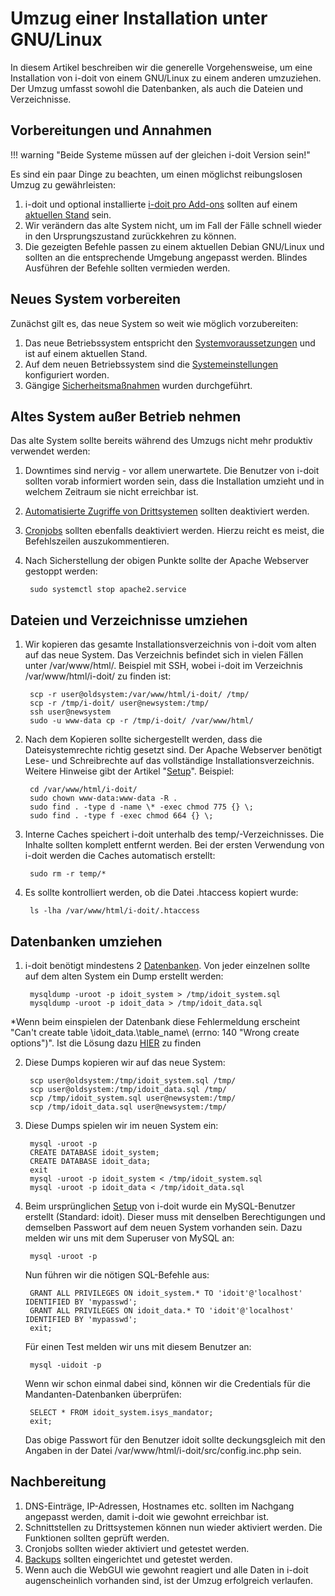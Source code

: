 # Umzug einer Installation unter GNU/Linux

In diesem Artikel beschreiben wir die generelle Vorgehensweise, um eine Installation von i-doit von einem GNU/Linux zu einem anderen umzuziehen. Der Umzug umfasst sowohl die Datenbanken, als auch die Dateien und Verzeichnisse.

## Vorbereitungen und Annahmen

!!! warning "Beide Systeme müssen auf der gleichen i-doit Version sein!"

Es sind ein paar Dinge zu beachten, um einen möglichst reibungslosen Umzug zu gewährleisten:

1. i-doit und optional installierte [i-doit pro Add-ons](../i-doit-pro-add-ons/index.md) sollten auf einem [aktuellen Stand](../wartung-und-betrieb/update-einspielen.md) sein.
2. Wir verändern das alte System nicht, um im Fall der Fälle schnell wieder in den Ursprungszustand zurückkehren zu können.
3. Die gezeigten Befehle passen zu einem aktuellen Debian GNU/Linux und sollten an die entsprechende Umgebung angepasst werden. Blindes Ausführen der Befehle sollten vermieden werden.

## Neues System vorbereiten

Zunächst gilt es, das neue System so weit wie möglich vorzubereiten:

1. Das neue Betriebssystem entspricht den [Systemvoraussetzungen](../installation/systemvoraussetzungen.md) und ist auf einem aktuellen Stand.
2. Auf dem neuen Betriebssystem sind die [Systemeinstellungen](../installation/manuelle-installation/systemeinstellungen.md) konfiguriert worden.
3. Gängige [Sicherheitsmaßnahmen](../wartung-und-betrieb/sicherheit-und-schutz.md) wurden durchgeführt.

## Altes System außer Betrieb nehmen

Das alte System sollte bereits während des Umzugs nicht mehr produktiv verwendet werden:

1. Downtimes sind nervig - vor allem unerwartete. Die Benutzer von i-doit sollten vorab informiert worden sein, dass die Installation umzieht und in welchem Zeitraum sie nicht erreichbar ist.
2. [Automatisierte Zugriffe von Drittsystemen](../automatisierung-und-integration/index.md) sollten deaktiviert werden.
3. [Cronjobs](../automatisierung-und-integration/cli/index.md) sollten ebenfalls deaktiviert werden. Hierzu reicht es meist, die Befehlszeilen auszukommentieren.
4. Nach Sicherstellung der obigen Punkte sollte der Apache Webserver gestoppt werden:

        sudo systemctl stop apache2.service

## Dateien und Verzeichnisse umziehen

1. Wir kopieren das gesamte Installationsverzeichnis von i-doit vom alten auf das neue System. Das Verzeichnis befindet sich in vielen Fällen unter /var/www/html/. Beispiel mit SSH, wobei i-doit im Verzeichnis /var/www/html/i-doit/ zu finden ist:

        scp -r user@oldsystem:/var/www/html/i-doit/ /tmp/
        scp -r /tmp/i-doit/ user@newsystem:/tmp/
        ssh user@newsystem
        sudo -u www-data cp -r /tmp/i-doit/ /var/www/html/

2. Nach dem Kopieren sollte sichergestellt werden, dass die Dateisystemrechte richtig gesetzt sind. Der Apache Webserver benötigt Lese- und Schreibrechte auf das vollständige Installationsverzeichnis. Weitere Hinweise gibt der Artikel "[Setup](../installation/manuelle-installation/setup.md)". Beispiel:

        cd /var/www/html/i-doit/
        sudo chown www-data:www-data -R .
        sudo find . -type d -name \* -exec chmod 775 {} \;
        sudo find . -type f -exec chmod 664 {} \;

3. Interne Caches speichert i-doit unterhalb des temp/\-Verzeichnisses. Die Inhalte sollten komplett entfernt werden. Bei der ersten Verwendung von i-doit werden die Caches automatisch erstellt:

        sudo rm -r temp/*

4. Es sollte kontrolliert werden, ob die Datei .htaccess kopiert wurde:

        ls -lha /var/www/html/i-doit/.htaccess

## Datenbanken umziehen

1. i-doit benötigt mindestens 2 [Datenbanken](../software-entwicklung/datenbank-modell/index.md). Von jeder einzelnen sollte auf dem alten System ein Dump erstellt werden:

        mysqldump -uroot -p idoit_system > /tmp/idoit_system.sql
        mysqldump -uroot -p idoit_data > /tmp/idoit_data.sql

*Wenn beim einspielen der Datenbank diese Fehlermeldung erscheint "Can't create table \idoit\_data\.\table\_name\ (errno: 140 "Wrong create options")". Ist die Lösung dazu [HIER](../administration/troubleshooting/cant-create-table.md) zu finden

2. Diese Dumps kopieren wir auf das neue System:

        scp user@oldsystem:/tmp/idoit_system.sql /tmp/
        scp user@oldsystem:/tmp/idoit_data.sql /tmp/
        scp /tmp/idoit_system.sql user@newsystem:/tmp/
        scp /tmp/idoit_data.sql user@newsystem:/tmp/

3. Diese Dumps spielen wir im neuen System ein:

        mysql -uroot -p
        CREATE DATABASE idoit_system;
        CREATE DATABASE idoit_data;
        exit
        mysql -uroot -p idoit_system < /tmp/idoit_system.sql
        mysql -uroot -p idoit_data < /tmp/idoit_data.sql

4. Beim ursprünglichen [Setup](../installation/manuelle-installation/setup.md) von i-doit wurde ein MySQL-Benutzer erstellt (Standard: idoit). Dieser muss mit denselben Berechtigungen und demselben Passwort auf dem neuen System vorhanden sein. Dazu melden wir uns mit dem Superuser von MySQL an:

        mysql -uroot -p

    Nun führen wir die nötigen SQL-Befehle aus:

        GRANT ALL PRIVILEGES ON idoit_system.* TO 'idoit'@'localhost' IDENTIFIED BY 'mypasswd';
        GRANT ALL PRIVILEGES ON idoit_data.* TO 'idoit'@'localhost' IDENTIFIED BY 'mypasswd';
        exit;

    Für einen Test melden wir uns mit diesem Benutzer an:

        mysql -uidoit -p

    Wenn wir schon einmal dabei sind, können wir die Credentials für die Mandanten-Datenbanken überprüfen:

        SELECT * FROM idoit_system.isys_mandator;
        exit;

    Das obige Passwort für den Benutzer idoit sollte deckungsgleich mit den Angaben in der Datei /var/www/html/i-doit/src/config.inc.php sein.

## Nachbereitung

1. DNS-Einträge, IP-Adressen, Hostnames etc. sollten im Nachgang angepasst werden, damit i-doit wie gewohnt erreichbar ist.
2. Schnittstellen zu Drittsystemen können nun wieder aktiviert werden. Die Funktionen sollten geprüft werden.
3. Cronjobs sollten wieder aktiviert und getestet werden.
4. [Backups](../wartung-und-betrieb/daten-sichern-und-wiederherstellen/index.md) sollten eingerichtet und getestet werden.
5. Wenn auch die WebGUI wie gewohnt reagiert und alle Daten in i-doit augenscheinlich vorhanden sind, ist der Umzug erfolgreich verlaufen.
